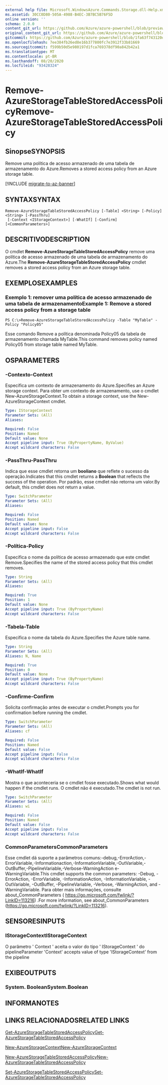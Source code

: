 ```yaml
---
external help file: Microsoft.WindowsAzure.Commands.Storage.dll-Help.xml
ms.assetid: 30CC0D80-505A-4988-B4EC-3B7BC5B76F5D
online version: ''
schema: 2.0.0
content_git_url: https://github.com/Azure/azure-powershell/blob/preview/src/Storage/Commands.Storage/help/Remove-AzureStorageTableStoredAccessPolicy.md
original_content_git_url: https://github.com/Azure/azure-powershell/blob/preview/src/Storage/Commands.Storage/help/Remove-AzureStorageTableStoredAccessPolicy.md
gitcommit: https://github.com/Azure/azure-powershell/blob/1fa63f743120d7a7cd6cbb28ee43cd0f4c654af9
ms.openlocfilehash: 7ee384fb26ed8e16b377800fc7e3912f33b81669
ms.sourcegitcommit: f599b50d5e980197d1fca769378df90a842b42a1
ms.translationtype: MT
ms.contentlocale: pt-BR
ms.lasthandoff: 08/20/2020
ms.locfileid: "93428324"
---
```

# <span data-ttu-id="a23f7-101">Remove-AzureStorageTableStoredAccessPolicy</span><span class="sxs-lookup"><span data-stu-id="a23f7-101">Remove-AzureStorageTableStoredAccessPolicy</span></span>

## <span data-ttu-id="a23f7-102">Sinopse</span><span class="sxs-lookup"><span data-stu-id="a23f7-102">SYNOPSIS</span></span>
<span data-ttu-id="a23f7-103">Remove uma política de acesso armazenado de uma tabela de armazenamento do Azure.</span><span class="sxs-lookup"><span data-stu-id="a23f7-103">Removes a stored access policy from an Azure storage table.</span></span>

[!INCLUDE [migrate-to-az-banner](../../includes/migrate-to-az-banner.md)]

## <span data-ttu-id="a23f7-104">SYNTAX</span><span class="sxs-lookup"><span data-stu-id="a23f7-104">SYNTAX</span></span>

```
Remove-AzureStorageTableStoredAccessPolicy [-Table] <String> [-Policy] <String> [-PassThru]
 [-Context <IStorageContext>] [-WhatIf] [-Confirm] [<CommonParameters>]
```

## <span data-ttu-id="a23f7-105">DESCRITIVO</span><span class="sxs-lookup"><span data-stu-id="a23f7-105">DESCRIPTION</span></span>
<span data-ttu-id="a23f7-106">O cmdlet **Remove-AzureStorageTableStoredAccessPolicy** remove uma política de acesso armazenado de uma tabela de armazenamento do Azure.</span><span class="sxs-lookup"><span data-stu-id="a23f7-106">The **Remove-AzureStorageTableStoredAccessPolicy** cmdlet removes a stored access policy from an Azure storage table.</span></span>

## <span data-ttu-id="a23f7-107">EXEMPLOS</span><span class="sxs-lookup"><span data-stu-id="a23f7-107">EXAMPLES</span></span>

### <span data-ttu-id="a23f7-108">Exemplo 1: remover uma política de acesso armazenado de uma tabela de armazenamento</span><span class="sxs-lookup"><span data-stu-id="a23f7-108">Example 1: Remove a stored access policy from a storage table</span></span>
```
PS C:\>Remove-AzureStorageTableStoredAccessPolicy -Table "MyTable" -Policy "Policy05"
```

<span data-ttu-id="a23f7-109">Esse comando Remove a política denominada Policy05 da tabela de armazenamento chamada MyTable.</span><span class="sxs-lookup"><span data-stu-id="a23f7-109">This command removes policy named Policy05 from storage table named MyTable.</span></span>

## <span data-ttu-id="a23f7-110">OS</span><span class="sxs-lookup"><span data-stu-id="a23f7-110">PARAMETERS</span></span>

### <span data-ttu-id="a23f7-111">-Contexto</span><span class="sxs-lookup"><span data-stu-id="a23f7-111">-Context</span></span>
<span data-ttu-id="a23f7-112">Especifica um contexto de armazenamento do Azure.</span><span class="sxs-lookup"><span data-stu-id="a23f7-112">Specifies an Azure storage context.</span></span>
<span data-ttu-id="a23f7-113">Para obter um contexto de armazenamento, use o cmdlet New-AzureStorageContext.</span><span class="sxs-lookup"><span data-stu-id="a23f7-113">To obtain a storage context, use the New-AzureStorageContext cmdlet.</span></span>

```yaml
Type: IStorageContext
Parameter Sets: (All)
Aliases: 

Required: False
Position: Named
Default value: None
Accept pipeline input: True (ByPropertyName, ByValue)
Accept wildcard characters: False
```

### <span data-ttu-id="a23f7-114">-PassThru</span><span class="sxs-lookup"><span data-stu-id="a23f7-114">-PassThru</span></span>
<span data-ttu-id="a23f7-115">Indica que esse cmdlet retorna um **booliano** que reflete o sucesso da operação.</span><span class="sxs-lookup"><span data-stu-id="a23f7-115">Indicates that this cmdlet returns a **Boolean** that reflects the success of the operation.</span></span>
<span data-ttu-id="a23f7-116">Por padrão, esse cmdlet não retorna um valor.</span><span class="sxs-lookup"><span data-stu-id="a23f7-116">By default, this cmdlet does not return a value.</span></span>

```yaml
Type: SwitchParameter
Parameter Sets: (All)
Aliases: 

Required: False
Position: Named
Default value: None
Accept pipeline input: False
Accept wildcard characters: False
```

### <span data-ttu-id="a23f7-117">-Política</span><span class="sxs-lookup"><span data-stu-id="a23f7-117">-Policy</span></span>
<span data-ttu-id="a23f7-118">Especifica o nome da política de acesso armazenado que este cmdlet Remove.</span><span class="sxs-lookup"><span data-stu-id="a23f7-118">Specifies the name of the stored access policy that this cmdlet removes.</span></span>

```yaml
Type: String
Parameter Sets: (All)
Aliases: 

Required: True
Position: 1
Default value: None
Accept pipeline input: True (ByPropertyName)
Accept wildcard characters: False
```

### <span data-ttu-id="a23f7-119">-Tabela</span><span class="sxs-lookup"><span data-stu-id="a23f7-119">-Table</span></span>
<span data-ttu-id="a23f7-120">Especifica o nome da tabela do Azure.</span><span class="sxs-lookup"><span data-stu-id="a23f7-120">Specifies the Azure table name.</span></span>

```yaml
Type: String
Parameter Sets: (All)
Aliases: N, Name

Required: True
Position: 0
Default value: None
Accept pipeline input: True (ByPropertyName)
Accept wildcard characters: False
```

### <span data-ttu-id="a23f7-121">-Confirme</span><span class="sxs-lookup"><span data-stu-id="a23f7-121">-Confirm</span></span>
<span data-ttu-id="a23f7-122">Solicita confirmação antes de executar o cmdlet.</span><span class="sxs-lookup"><span data-stu-id="a23f7-122">Prompts you for confirmation before running the cmdlet.</span></span>

```yaml
Type: SwitchParameter
Parameter Sets: (All)
Aliases: cf

Required: False
Position: Named
Default value: False
Accept pipeline input: False
Accept wildcard characters: False
```

### <span data-ttu-id="a23f7-123">-WhatIf</span><span class="sxs-lookup"><span data-stu-id="a23f7-123">-WhatIf</span></span>
<span data-ttu-id="a23f7-124">Mostra o que aconteceria se o cmdlet fosse executado.</span><span class="sxs-lookup"><span data-stu-id="a23f7-124">Shows what would happen if the cmdlet runs.</span></span>
<span data-ttu-id="a23f7-125">O cmdlet não é executado.</span><span class="sxs-lookup"><span data-stu-id="a23f7-125">The cmdlet is not run.</span></span>

```yaml
Type: SwitchParameter
Parameter Sets: (All)
Aliases: wi

Required: False
Position: Named
Default value: False
Accept pipeline input: False
Accept wildcard characters: False
```

### <span data-ttu-id="a23f7-126">CommonParameters</span><span class="sxs-lookup"><span data-stu-id="a23f7-126">CommonParameters</span></span>
<span data-ttu-id="a23f7-127">Esse cmdlet dá suporte a parâmetros comuns:-debug,-ErrorAction,-ErrorVariable,-Informationaction,-InformationVariable,-OutVariable,-OutBuffer,-PipelineVariable,-Verbose-WarningAction e-WarningVariable.</span><span class="sxs-lookup"><span data-stu-id="a23f7-127">This cmdlet supports the common parameters: -Debug, -ErrorAction, -ErrorVariable, -InformationAction, -InformationVariable, -OutVariable, -OutBuffer, -PipelineVariable, -Verbose, -WarningAction, and -WarningVariable.</span></span> <span data-ttu-id="a23f7-128">Para obter mais informações, consulte about_CommonParameters ( https://go.microsoft.com/fwlink/?LinkID=113216) .</span><span class="sxs-lookup"><span data-stu-id="a23f7-128">For more information, see about_CommonParameters (https://go.microsoft.com/fwlink/?LinkID=113216).</span></span>

## <span data-ttu-id="a23f7-129">SENSORES</span><span class="sxs-lookup"><span data-stu-id="a23f7-129">INPUTS</span></span>

### <span data-ttu-id="a23f7-130">IStorageContext</span><span class="sxs-lookup"><span data-stu-id="a23f7-130">IStorageContext</span></span>

<span data-ttu-id="a23f7-131">O parâmetro ' Context ' aceita o valor do tipo ' IStorageContext ' do pipeline</span><span class="sxs-lookup"><span data-stu-id="a23f7-131">Parameter 'Context' accepts value of type 'IStorageContext' from the pipeline</span></span>

## <span data-ttu-id="a23f7-132">EXIBE</span><span class="sxs-lookup"><span data-stu-id="a23f7-132">OUTPUTS</span></span>

### <span data-ttu-id="a23f7-133">System. Boolean</span><span class="sxs-lookup"><span data-stu-id="a23f7-133">System.Boolean</span></span>

## <span data-ttu-id="a23f7-134">INFORMA</span><span class="sxs-lookup"><span data-stu-id="a23f7-134">NOTES</span></span>

## <span data-ttu-id="a23f7-135">LINKS RELACIONADOS</span><span class="sxs-lookup"><span data-stu-id="a23f7-135">RELATED LINKS</span></span>

[<span data-ttu-id="a23f7-136">Get-AzureStorageTableStoredAccessPolicy</span><span class="sxs-lookup"><span data-stu-id="a23f7-136">Get-AzureStorageTableStoredAccessPolicy</span></span>](./Get-AzureStorageTableStoredAccessPolicy.md)

[<span data-ttu-id="a23f7-137">New-AzureStorageContext</span><span class="sxs-lookup"><span data-stu-id="a23f7-137">New-AzureStorageContext</span></span>](./New-AzureStorageContext.md)

[<span data-ttu-id="a23f7-138">New-AzureStorageTableStoredAccessPolicy</span><span class="sxs-lookup"><span data-stu-id="a23f7-138">New-AzureStorageTableStoredAccessPolicy</span></span>](./New-AzureStorageTableStoredAccessPolicy.md)

[<span data-ttu-id="a23f7-139">Set-AzureStorageTableStoredAccessPolicy</span><span class="sxs-lookup"><span data-stu-id="a23f7-139">Set-AzureStorageTableStoredAccessPolicy</span></span>](./Set-AzureStorageTableStoredAccessPolicy.md)
